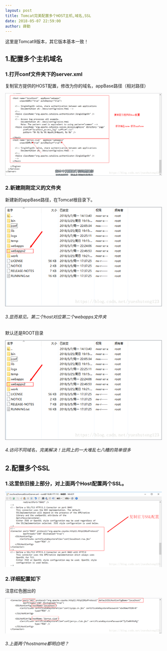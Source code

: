 ```yaml
---
layout: post
title: Tomcat完美配置多个HOST主机,域名,SSL
date: 2018-05-07 22:59:00
author: 薛勤
---
```

这里是Tomcat9版本，其它版本基本一致！

## 1.配置多个主机域名

### 1.打开conf文件夹下的server.xml

复制官方提供的HOST配置，修改为你的域名，appBase路径（相对路径）

![](./20180507Tomcat完美配置多个HOST主机域名SSL/1136672-20190623135815837-1132963744.png)

### 2.新建刚刚定义的文件夹

新建新的appBase路径，在Tomcat根目录下。

![](./20180507Tomcat完美配置多个HOST主机域名SSL/1136672-20190623135828731-462329430.png)

###### 3.显而易见。第二个host对应第二个webapps文件夹

默认还是ROOT目录

![](./20180507Tomcat完美配置多个HOST主机域名SSL/1136672-20190623135855041-1010630074.png)

###### 4.访问不同域名，完美解决！比网上的一大堆乱七八糟的简单很多

## 2.配置多个SSL

### 1.这里依旧接上部分，对上面两个Host配置两个SSL。

![](./20180507Tomcat完美配置多个HOST主机域名SSL/1136672-20190623135923946-1042707598.png)

### 2.详细配置如下

注意红色圈出的

![](./20180507Tomcat完美配置多个HOST主机域名SSL/1136672-20190623135937136-1417557358.png)

###### 3.上面两个hostname都明白吧？

